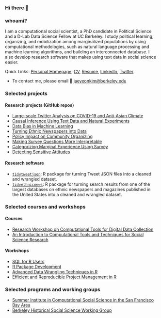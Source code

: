 
### Hi there 👋

### whoami?

I am a computational social scientist, a PhD candidate in Political Science and a D-Lab Data Science Fellow at UC Berkeley. I study political learning, organizing, and mobilization among marginalized populations by using computational methodologies, such as natural language processing and machine learning algorithms, and building an interconnected database. I also develop research software that makes using text data in social science easier.

Quick Links: [Personal Homepage](https://jaeyk.github.io/), [CV](https://jaeyk.github.io/files/CV_Jae_Yeon_Kim.pdf), [Resume](https://jaeyk.github.io/files/resume_Jae_Yeon_Kim.pdf), [LinkedIn](https://www.linkedin.com/in/jae-yeon-kim/), [Twitter](https://twitter.com/JaeJaeykim2)

- To contact me, please email :postbox: jaeyeonkim@berkeley.edu 

### Selected projects

#### Research projects (GitHub repos)
- [Large-scale Twitter Analysis on COVID-19 and Anti-Asian Climate](https://github.com/jaeyk/covid19antiasian/)
- [Causal Inference Using Text Data and Natural Experiments](https://github.com/jaeyk/ITS-Text-Classification)
- [Data Bias in Machine Learning](https://github.com/jaeyk/intersectional-bias-in-ml)
- [Turning Ethnic Newspapers into Data](https://github.com/jaeyk/content-analysis-for-evaluating-ML-performances)
- [Policy Impact on Community Organizing](https://github.com/jaeyk/regression-analysis-with-time-series-data)
- [Making Survey Questions More Interpretable](https://github.com/jaeyk/validating-two-linked-fates)
- [Categorizing Marginal Experience Using Survey](https://github.com/jaeyk/measuring-lived-racial-experience)
- [Detecting Sensitive Attitudes](https://github.com/jaeyk/analyzing-list-experiments)

#### Research software 
- [`tidytweetjson`](https://github.com/jaeyk/tidytweetjson): R package for turning Tweet JSON files into a cleaned and wrangled dataset. 
- [`tidyethnicnews`](https://github.com/jaeyk/tidyethnicnews): R package for turning search results from one of the largest databases on ethnic newspapers and magazines published in the United States into a cleaned and wrangled dataset.

### Selected courses and workshops

#### Courses 
- [Research Workshop on Computational Tools for Digital Data Collection](https://github.com/jaeyk/digital_data_collection_workshop)
- [An Introduction to Computational Tools and Techniques for Social Science Research](https://github.com/jaeyk/PS239T)

#### Workshops
- [SQL for R Users](https://github.com/dlab-berkeley/sql-for-r-users) 
- [R Package Development](https://github.com/dlab-berkeley/R-package-development)
- [Advanced Data Wrangling Techniques in R](https://github.com/dlab-berkeley/advanced-data-wrangling-in-R)
- [Efficient and Reproducible Project Management in R](https://github.com/dlab-berkeley/efficient-reproducible-project-management-in-R)

### Selected programs and working groups 
 
- [Summer Institute in Computational Social Science in the San Francisco Bay Area](https://compsocialscience.github.io/summer-institute/2020/bay_area/)
- [Berkeley Historical Social Science Working Group](https://github.com/jaeyk/hssw)
